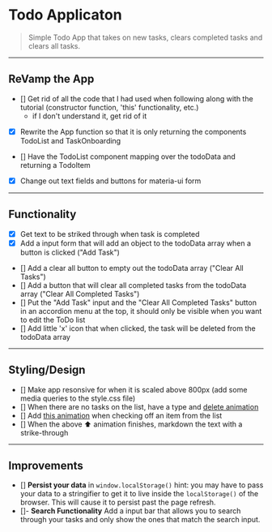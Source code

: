 # Todo Applicaton

> Simple Todo App that takes on new tasks, clears completed tasks and clears all tasks.

---

## ReVamp the App

- [] Get rid of all the code that I had used when following along with the tutorial (constructor function, 'this' functionality, etc.)
  - if I don't understand it, get rid of it
- [x] Rewrite the App function so that it is only returning the components TodoList and TaskOnboarding
- [] Have the TodoList component mapping over the todoData and returning a TodoItem
- [x] Change out text fields and buttons for materia-ui form

---

## Functionality

- [x] Get text to be striked through when task is completed
- [x] Add a input form that will add an object to the todoData array when a button is clicked ("Add Task")
- [] Add a clear all button to empty out the todoData array ("Clear All Tasks")
- [] Add a button that will clear all completed tasks from the todoData array ("Clear All Completed Tasks")
- [] Put the "Add Task" input and the "Clear All Completed Tasks" button in an accordion menu at the top, it should only be visible when you want to edit the ToDo list
- [] Add little 'x' icon that when clicked, the task will be deleted from the todoData array

---

## Styling/Design

- [] Make app resonsive for when it is scaled above 800px (add some media queries to the style.css file)
- [] When there are no tasks on the list, have a type and [delete animation](https://codepen.io/gschier/pen/jkivt)
- [] Add [this animation](https://youtu.be/KYOYVZcZYAI?list=PL2B-ghQCJHsq1oqe0AJ9QX4tuIl1OPSZx&t=80) when checking off an item from the list
- [] When the above ⬆ animation finishes, markdown the text with a strike-through

---

## Improvements

- [] **Persist your data** in `window.localStorage()` hint: you may have to pass your data to a stringifier to get it to live inside the `localStorage()` of the browser. This will cause it to persist past the page refresh.
- []- **Search Functionality** Add a input bar that allows you to search through your tasks and only show the ones that match the search input.
